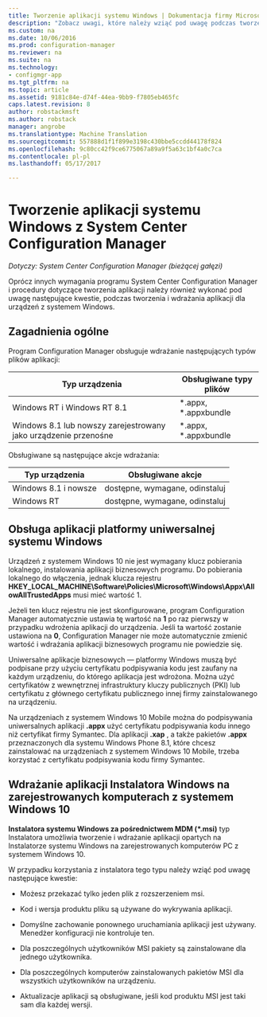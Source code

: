 ```yaml
---
title: Tworzenie aplikacji systemu Windows | Dokumentacja firmy Microsoft
description: "Zobacz uwagi, które należy wziąć pod uwagę podczas tworzenia i wdrażania aplikacji dla urządzeń z systemem Windows."
ms.custom: na
ms.date: 10/06/2016
ms.prod: configuration-manager
ms.reviewer: na
ms.suite: na
ms.technology:
- configmgr-app
ms.tgt_pltfrm: na
ms.topic: article
ms.assetid: 9181c84e-d74f-44ea-9bb9-f7805eb465fc
caps.latest.revision: 8
author: robstackmsft
ms.author: robstack
manager: angrobe
ms.translationtype: Machine Translation
ms.sourcegitcommit: 557888d1f1f899e3198c430bbe5ccdd44178f824
ms.openlocfilehash: 9c80cc42f9ce6775067a89a9f5a63c1bf4a0c7ca
ms.contentlocale: pl-pl
ms.lasthandoff: 05/17/2017

---
```

# <a name="create-windows-applications-with-system-center-configuration-manager"></a>Tworzenie aplikacji systemu Windows z System Center Configuration Manager

*Dotyczy: System Center Configuration Manager (bieżącej gałęzi)*

Oprócz innych wymagania programu System Center Configuration Manager i procedury dotyczące tworzenia aplikacji należy również wykonać pod uwagę następujące kwestie, podczas tworzenia i wdrażania aplikacji dla urządzeń z systemem Windows.  

## <a name="general-considerations"></a>Zagadnienia ogólne  
 Program Configuration Manager obsługuje wdrażanie następujących typów plików aplikacji:  

|Typ urządzenia|Obsługiwane typy plików|  
|-----------------|---------------------|  
|Windows RT i Windows RT 8.1|*.appx, \*.appxbundle|  
|Windows 8.1 lub nowszy zarejestrowany jako urządzenie przenośne|*.appx, \*.appxbundle|  

 Obsługiwane są następujące akcje wdrażania:  

|Typ urządzenia|Obsługiwane akcje|  
|-----------------|-----------------------|  
|Windows 8.1 i nowsze|dostępne, wymagane, odinstaluj|  
|Windows RT|dostępne, wymagane, odinstaluj|  

## <a name="support-for-universal-windows-platform-uwp-apps"></a>Obsługa aplikacji platformy uniwersalnej systemu Windows  
 Urządzeń z systemem Windows 10 nie jest wymagany klucz pobierania lokalnego, instalowania aplikacji biznesowych programu. Do pobierania lokalnego do włączenia, jednak klucza rejestru **HKEY_LOCAL_MACHINE\Software\Policies\Microsoft\Windows\Appx\AllowAllTrustedApps** musi mieć wartość 1.  

 Jeżeli ten klucz rejestru nie jest skonfigurowane, program Configuration Manager automatycznie ustawia tę wartość na **1** po raz pierwszy w przypadku wdrożenia aplikacji do urządzenia. Jeśli ta wartość zostanie ustawiona na **0**, Configuration Manager nie może automatycznie zmienić wartość i wdrażania aplikacji biznesowych programu nie powiedzie się.  

 Uniwersalne aplikacje biznesowych — platformy Windows muszą być podpisane przy użyciu certyfikatu podpisywania kodu jest zaufany na każdym urządzeniu, do którego aplikacja jest wdrożona. Można użyć certyfikatów z wewnętrznej infrastruktury kluczy publicznych (PKI) lub certyfikatu z głównego certyfikatu publicznego innej firmy zainstalowanego na urządzeniu.  

 Na urządzeniach z systemem Windows 10 Mobile można do podpisywania uniwersalnych aplikacji **.appx** użyć certyfikatu podpisywania kodu innego niż certyfikat firmy Symantec. Dla aplikacji **.xap** , a także pakietów **.appx** przeznaczonych dla systemu Windows Phone 8.1, które chcesz zainstalować na urządzeniach z systemem Windows 10 Mobile, trzeba korzystać z certyfikatu podpisywania kodu firmy Symantec.  

## <a name="deploy-windows-installer-apps-to-enrolled-windows-10-pcs"></a>Wdrażanie aplikacji Instalatora Windows na zarejestrowanych komputerach z systemem Windows 10  
 **Instalatora systemu Windows za pośrednictwem MDM (\*.msi)** typ Instalatora umożliwia tworzenie i wdrażanie aplikacji opartych na Instalatorze systemu Windows na zarejestrowanych komputerów PC z systemem Windows 10.  

 W przypadku korzystania z instalatora tego typu należy wziąć pod uwagę następujące kwestie:  

-   Możesz przekazać tylko jeden plik z rozszerzeniem msi.  

-   Kod i wersja produktu pliku są używane do wykrywania aplikacji.  

-   Domyślne zachowanie ponownego uruchamiania aplikacji jest używany. Menedżer konfiguracji nie kontroluje ten.  

-   Dla poszczególnych użytkowników MSI pakiety są zainstalowane dla jednego użytkownika.  

-   Dla poszczególnych komputerów zainstalowanych pakietów MSI dla wszystkich użytkowników na urządzeniu.  

-   Aktualizacje aplikacji są obsługiwane, jeśli kod produktu MSI jest taki sam dla każdej wersji.  

